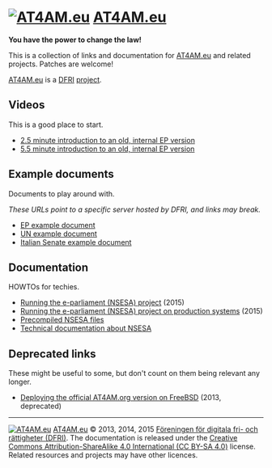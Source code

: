 # [![AT4AM.eu](https://at4am.eu/resource/image/logo/at4ameu-32x32.jpg)](https://at4am.eu/) [AT4AM.eu](https://at4am.eu/)

**You have the power to change the law!**

This is a collection of links and documentation for [AT4AM.eu](https://at4am.eu/) and related projects. Patches are welcome!

[AT4AM.eu](https://at4am.eu/) is a [DFRI](https://www.dfri.se/) [project](https://www.dfri.se/projekt/at4am/).


## Videos

This is a good place to start.

- [2.5 minute introduction to an old, internal EP version](https://vimeo.com/17598642)
- [5.5 minute introduction to an old, internal EP version](https://vimeo.com/7837627)



## Example documents

Documents to play around with.

*These URLs point to a specific server hosted by DFRI, and links may break.*

- [EP example document](http://ghajini.dfri.se:8080/at4am/editor.html?documentID=http://at4amos.bitbucket.org/xml/COM_COM(2011)0883_EN.xml)
- [UN example document](http://ghajini.dfri.se:8080/at4am/editor.html?documentID=http://at4amos.bitbucket.org/xml/1247866E.xml)
- [Italian Senate example document](http://ghajini.dfri.se:8080/at4am/editor.html?documentID=http://www.senato.it/japp/bgt/showdoc/16/DDLPRES/691635/00691635.akn)



## Documentation

HOWTOs for techies.

- [Running the e-parliament (NSESA) project](https://github.com/at4ameu/at4am-documentation/blob/master/docs/running-e-parliament-at4am.md) (2015)
- [Running the e-parliament (NSESA) project on production systems](https://github.com/at4ameu/at4am-documentation/blob/master/docs/running-e-parliament-at4am-production.md) (2015)
- [Precompiled NSESA files](http://nsesa.org/)
- [Technical documentation about NSESA](http://nsesa.org/uploads/doc/documentation.html)


## Deprecated links

These might be useful to some, but don't count on them being relevant any longer.

- [Deploying the official AT4AM.org version on FreeBSD](https://at4am.eu/pipermail/at4am/2013-June/000064.html) (2013, deprecated)



---

[![AT4AM.eu](https://at4am.eu/resource/image/logo/at4ameu-16x16.jpg)](https://at4am.eu/) [AT4AM.eu](https://at4am.eu/) &copy; 2013, 2014, 2015 [Föreningen för digitala fri- och rättigheter (DFRI)](https://dfri.se/). The documentation is released under the [Creative Commons Attribution-ShareAlike 4.0 International (CC BY-SA 4.0)](https://creativecommons.org/licenses/by-sa/4.0/) license. Related resources and projects may have other licences.
